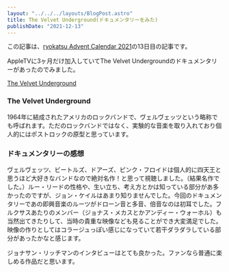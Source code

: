 ```yaml
---
layout: "../../../layouts/BlogPost.astro"
title: The Velvet Underground(ドキュメンタリーをみた)
publishDate: "2021-12-13"
---
```


この記事は、[ryokatsu Advent Calendar 2021](https://adventar.org/calendars/7126)の13日目の記事です。

AppleTVに3ヶ月だけ加入していてThe Velvet Undergroundのドキュメンタリーがあったのでみました。

[The Velvet Underground](https://tv.apple.com/jp/movie/%E3%82%A6%E3%82%A7%E3%83%AB%E3%82%A6%E3%82%A7%E3%83%83%E3%83%88%E3%82%A2%E3%83%B3%E3%82%BF%E3%83%BC%E3%82%AF%E3%83%A9%E3%82%A6%E3%83%B3%E3%83%88/umc.cmc.69ic79cvvy80epfhz5efdgjjd)


### The Velvet Underground

1964年に結成されたアメリカのロックバンドで、ヴェルヴェッツという略称でも呼ばれます。ただのロックバンドではなく、実験的な音楽を取り入れており個人的にはポストロックの原型と思っています。


### ドキュメンタリーの感想

ヴェルヴェッツ、ビートルズ、ドアーズ、ピンク・フロイドは個人的に四天王と思うほど大好きなバンドなので絶対名作！と思って視聴しました。（結果名作でした。）ルー・リードの性格や、生い立ち、考え方とかは知っている部分があ多かったのですが、ジョン・ケイルはあまり知りませんでした。今回のドキュメンタリーであの即興音楽のルーツがドローン音と多音、倍音なのは初耳でした。フルクサスあたりのメンバー（ジョナス・メカスとかアンディー・ウォーホル）も当然出てきたりして、当時の貴重な映像なども見ることができ大変満足でした。映像の作りとしてはコラージュっぽい感じになっていて若干ダラダラしている部分があったかなと感じます。

ジョナサン・リッチマンのインタビューはとても良かった。ファンなら普通に楽しめる作品だと思います。



